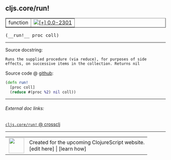 ## cljs.core/run!



 <table border="1">
<tr>
<td>function</td>
<td><a href="https://github.com/cljsinfo/cljs-api-docs/tree/0.0-2301"><img valign="middle" alt="[+] 0.0-2301" title="Added in 0.0-2301" src="https://img.shields.io/badge/+-0.0--2301-lightgrey.svg"></a> </td>
</tr>
</table>


 <samp>
(__run!__ proc coll)<br>
</samp>

---





Source docstring:

```
Runs the supplied procedure (via reduce), for purposes of side
effects, on successive items in the collection. Returns nil
```


Source code @ [github](https://github.com/clojure/clojurescript/blob/r2725/src/cljs/cljs/core.cljs#L8615-L8619):

```clj
(defn run!
  [proc coll]
  (reduce #(proc %2) nil coll))
```

<!--
Repo - tag - source tree - lines:

 <pre>
clojurescript @ r2725
└── src
    └── cljs
        └── cljs
            └── <ins>[core.cljs:8615-8619](https://github.com/clojure/clojurescript/blob/r2725/src/cljs/cljs/core.cljs#L8615-L8619)</ins>
</pre>

-->

---



###### External doc links:

[`cljs.core/run!` @ crossclj](http://crossclj.info/fun/cljs.core.cljs/run%21.html)<br>

---

 <table>
<tr><td>
<img valign="middle" align="right" width="48px" src="http://i.imgur.com/Hi20huC.png">
</td><td>
Created for the upcoming ClojureScript website.<br>
[edit here] | [learn how]
</td></tr></table>

[edit here]:https://github.com/cljsinfo/cljs-api-docs/blob/master/cljsdoc/cljs.core/runBANG.cljsdoc
[learn how]:https://github.com/cljsinfo/cljs-api-docs/wiki/cljsdoc-files

<!--

This information was too distracting to show to readers, but I'll leave it
commented here since it is helpful to:

- pretty-print the data used to generate this document
- and show how to retrieve that data



The API data for this symbol:

```clj
{:ns "cljs.core",
 :name "run!",
 :signature ["[proc coll]"],
 :history [["+" "0.0-2301"]],
 :type "function",
 :full-name-encode "cljs.core/runBANG",
 :source {:code "(defn run!\n  [proc coll]\n  (reduce #(proc %2) nil coll))",
          :title "Source code",
          :repo "clojurescript",
          :tag "r2725",
          :filename "src/cljs/cljs/core.cljs",
          :lines [8615 8619]},
 :full-name "cljs.core/run!",
 :docstring "Runs the supplied procedure (via reduce), for purposes of side\neffects, on successive items in the collection. Returns nil"}

```

Retrieve the API data for this symbol:

```clj
;; from Clojure REPL
(require '[clojure.edn :as edn])
(-> (slurp "https://raw.githubusercontent.com/cljsinfo/cljs-api-docs/catalog/cljs-api.edn")
    (edn/read-string)
    (get-in [:symbols "cljs.core/run!"]))
```

-->
